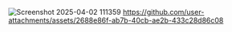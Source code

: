 
![Screenshot 2025-04-02 111359](https://github.com/user-attachments/assets/5882b484-1a37-48c5-a501-8610222adb08)   https://github.com/user-attachments/assets/2688e86f-ab7b-40cb-ae2b-433c28d86c08

